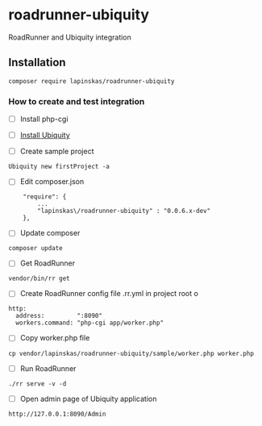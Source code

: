 # roadrunner-ubiquity
RoadRunner and Ubiquity integration

## Installation
```
composer require lapinskas/roadrunner-ubiquity
```

### How to create and test integration
- [ ] Install php-cgi

- [ ] [Install Ubiquity](https://micro-framework.readthedocs.io/en/latest/quickstart/quickstart.html
)

- [ ] Create sample project
```
Ubiquity new firstProject -a
```

- [ ] Edit composer.json
```
    "require": {
        ...
        "lapinskas\/roadrunner-ubiquity" : "0.0.6.x-dev"
    },
```

- [ ] Update composer
```
composer update
```

- [ ] Get RoadRunner
```
vendor/bin/rr get
```

- [ ] Create RoadRunner config file .rr.yml in project root o
```
http:
  address:         ":8090"
  workers.command: "php-cgi app/worker.php"
```

- [ ] Copy worker.php file
```
cp vendor/lapinskas/roadrunner-ubiquity/sample/worker.php worker.php
```

- [ ] Run RoadRunner
```
./rr serve -v -d
```

- [ ] Open admin page of Ubiquity application
```
http://127.0.0.1:8090/Admin
```